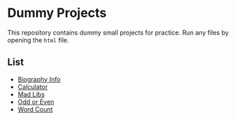 # Dummy Projects
This repository contains dummy small projects for practice.
Run any files by opening the `html` file.

## List
 - [Biography Info](biography-info.html)
 - [Calculator](calculator)
 - [Mad Libs](mad-libs.html)
 - [Odd or Even](odd-even.html)
 - [Word Count](word-count.html)